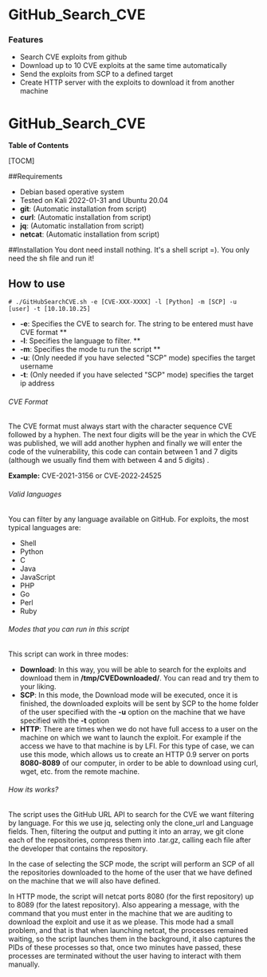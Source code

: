 # GitHub_Search_CVE
### Features

- Search CVE exploits from github
- Download up to 10 CVE exploits at the same time automatically
- Send the exploits from SCP to a defined target
- Create HTTP server with the exploits to download it from another machine

# GitHub_Search_CVE

**Table of Contents**

[TOCM]

##Requirements
- Debian based operative system
- Tested on Kali  2022-01-31 and Ubuntu 20.04
- <b>git</b>: (Automatic installation from script)
- <b>curl</b>: (Automatic installation from script)
- <b>jq</b>: (Automatic installation from script)
- <b>netcat</b>: (Automatic installation from script)

##Installation
You dont need install nothing. It's a shell script =). You only need the sh file and run it!

## How to use
`# ./GitHubSearchCVE.sh -e [CVE-XXX-XXXX] -l [Python] -m [SCP] -u [user] -t [10.10.10.25]`
- <b>-e</b>: Specifies the CVE to search for. The string to be entered must have CVE format **
- <b>-l</b>: Specifies the language to filter. **
- <b>-m</b>: Specifies the mode tu run the script **
- <b>-u</b>: (Only needed if you have selected "SCP" mode) specifies the target username
- <b>-t</b>: (Only needed if you have selected "SCP" mode) specifies the target ip address

###### CVE Format
The CVE format must always start with the character sequence CVE followed by a hyphen. The next four digits will be the year in which the CVE was published, we will add another hyphen and finally we will enter the code of the vulnerability, this code can contain between 1 and 7 digits (although we usually find them with between 4 and 5 digits) . 

<b>Example:</b> CVE-2021-3156 or CVE‑2022‑24525
###### Valid languages
You can filter by any language available on GitHub. For exploits, the most typical languages are:
- Shell
- Python
- C
- Java
- JavaScript
- PHP
- Go
- Perl
- Ruby

###### Modes that you can run in this script
This script can work in three modes:
- <b>Download</b>: In this way, you will be able to search for the exploits and download them in  <b>/tmp/CVEDownloaded/</b>. You can read and try them to your liking.
- <b>SCP</b>: In this mode, the Download mode will be executed, once it is finished, the downloaded exploits will be sent by SCP to the home folder of the user specified with the <b>-u</b> option on the machine that we have specified with the <b>-t</b> option
- <b>HTTP</b>: There are times when we do not have full access to a user on the machine on which we want to launch the exploit. For example if the access we have to that machine is by LFI. For this type of case, we can use this mode, which allows us to create an HTTP 0.9 server on ports <b>8080-8089</b> of our computer, in order to be able to download using curl, wget, etc. from the remote machine.

###### How its works?
The script uses the GitHub URL API to search for the CVE we want filtering by language. For this we use jq, selecting only the clone_url and Language fields. Then, filtering the output and putting it into an array, we git clone each of the repositories, compress them into .tar.gz, calling each file after the developer that contains the repository.

In the case of selecting the SCP mode, the script will perform an SCP of all the repositories downloaded to the home of the user that we have defined on the machine that we will also have defined.

In HTTP mode, the script will netcat ports 8080 (for the first repository) up to 8089 (for the latest repository). Also appearing a message, with the command that you must enter in the machine that we are auditing to download the exploit and use it as we please.
This mode had a small problem, and that is that when launching netcat, the processes remained waiting, so the script launches them in the background, it also captures the PIDs of these processes so that, once two minutes have passed, these processes are terminated without the user having to interact with them manually.

